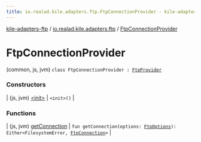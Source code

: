 ```yaml
---
title: io.realad.kile.adapters.ftp.FtpConnectionProvider - kile-adapters-ftp
---
```


[kile-adapters-ftp](../../index.html) / [io.realad.kile.adapters.ftp](../index.html) / [FtpConnectionProvider](./index.html)

# FtpConnectionProvider

(common, js, jvm) `class FtpConnectionProvider : `[`FtpProvider`](../-ftp-provider/index.html)

### Constructors

| (js, jvm) [&lt;init&gt;](-init-.html) | `<init>()` |

### Functions

| (js, jvm) [getConnection](get-connection.html) | `fun getConnection(options: `[`FtpOptions`](../-ftp-options/index.html)`): Either<FilesystemError, `[`FtpConnection`](../-ftp-connection/index.html)`>` |

